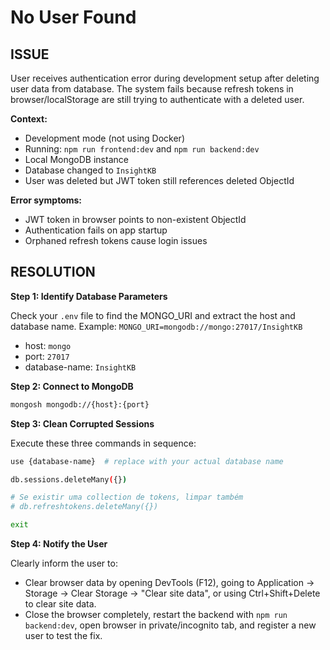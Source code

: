 # No User Found

## **ISSUE**

User receives authentication error during development setup after deleting user data from database. The system fails because refresh tokens in browser/localStorage are still trying to authenticate with a deleted user.

**Context:**
- Development mode (not using Docker)
- Running: `npm run frontend:dev` and `npm run backend:dev`
- Local MongoDB instance
- Database changed to `InsightKB`
- User was deleted but JWT token still references deleted ObjectId

**Error symptoms:**
- JWT token in browser points to non-existent ObjectId
- Authentication fails on app startup
- Orphaned refresh tokens cause login issues

## **RESOLUTION**

**Step 1: Identify Database Parameters**

Check your `.env` file to find the MONGO_URI and extract the host and database name.
Example: `MONGO_URI=mongodb://mongo:27017/InsightKB`
- host: `mongo`
- port: `27017`
- database-name: `InsightKB`

**Step 2: Connect to MongoDB**

```bash
mongosh mongodb://{host}:{port}
```

**Step 3: Clean Corrupted Sessions**

Execute these three commands in sequence:

```bash
use {database-name}  # replace with your actual database name

db.sessions.deleteMany({})

# Se existir uma collection de tokens, limpar também
# db.refreshtokens.deleteMany({})

exit
```

**Step 4: Notify the User**

Clearly inform the user to:
- Clear browser data by opening DevTools (F12), going to Application → Storage → Clear Storage → "Clear site data", or using Ctrl+Shift+Delete to clear site data.
- Close the browser completely, restart the backend with `npm run backend:dev`, open browser in private/incognito tab, and register a new user to test the fix.